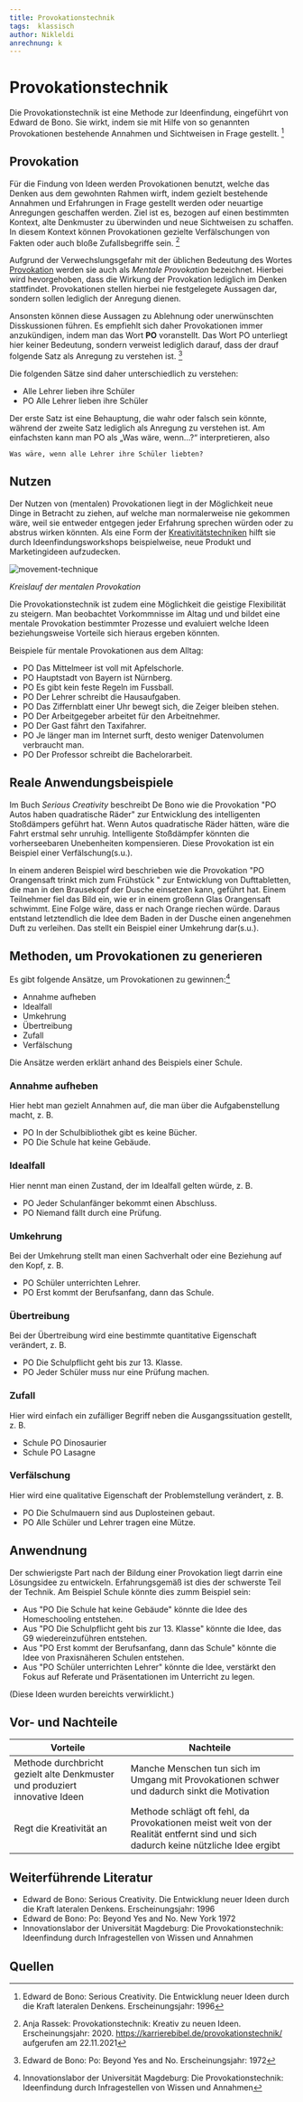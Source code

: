 ```yaml
---
title: Provokationstechnik
tags:  klassisch
author: Nikleldi
anrechnung: k 
---
```


# Provokationstechnik


Die Provokationstechnik ist eine Methode zur Ideenfindung, eingeführt von Edward de Bono. Sie wirkt, indem sie mit Hilfe von so genannten Provokationen bestehende Annahmen und Sichtweisen in Frage gestellt. [^1]

## Provokation

Für die Findung von Ideen werden Provokationen benutzt, welche das Denken aus dem gewohnten Rahmen wirft, indem gezielt bestehende Annahmen und Erfahrungen in Frage gestellt werden oder neuartige Anregungen geschaffen werden. 
Ziel ist es, bezogen auf einen bestimmten Kontext, alte Denkmuster zu überwinden und neue Sichtweisen zu schaffen. 
In diesem Kontext können Provokationen gezielte Verfälschungen von Fakten oder auch bloße Zufallsbegriffe sein. [^2] 

Aufgrund der Verwechslungsgefahr mit der üblichen Bedeutung des Wortes [Provokation](https://de.wikipedia.org/wiki/Provokation) werden sie auch als *Mentale Provokation* bezeichnet. 
Hierbei wird hevorgehoben, dass die Wirkung der Provokation lediglich im Denken stattfindet.
Provokationen stellen hierbei nie festgelegete Aussagen dar, sondern sollen lediglich der Anregung dienen. 

Ansonsten können diese Aussagen zu Ablehnung oder unerwünschten Disskussionen führen. 
Es empfiehlt sich daher Provokationen immer anzukündigen, indem man das Wort **PO** voranstellt. 
Das Wort PO unterliegt hier keiner Bedeutung, sondern verweist lediglich darauf, dass der drauf folgende Satz als Anregung zu verstehen ist. [^3]

Die folgenden Sätze sind daher unterschiedlich zu verstehen:

* Alle Lehrer lieben ihre Schüler
* PO Alle Lehrer lieben ihre Schüler

Der erste Satz ist eine Behauptung, die wahr oder falsch sein könnte, während der zweite Satz lediglich als Anregung zu verstehen ist. 
Am einfachsten kann man PO als „Was wäre, wenn…?“ interpretieren, also

    Was wäre, wenn alle Lehrer ihre Schüler liebten?

## Nutzen

Der Nutzen von (mentalen) Provokationen liegt in der Möglichkeit neue Dinge in Betracht zu ziehen, auf welche man normalerweise nie gekommen wäre, weil sie entweder entgegen jeder Erfahrung sprechen würden oder zu abstrus wirken könnten. 
Als eine Form der [Kreativitätstechniken](https://de.wikipedia.org/wiki/Kreativit%C3%A4tstechniken) hilft sie durch Ideenfindungsworkshops beispielweise, neue Produkt und Marketingideen aufzudecken.


![movement-technique](https://user-images.githubusercontent.com/92984346/143011134-748857c9-a40e-480c-9b88-bfc51285b270.png)

*Kreislauf der mentalen Provokation*




Die Provokationstechnik ist zudem eine Möglichkeit die geistige Flexibilität zu steigern. Man beobachtet Vorkommnisse im Altag und und bildet eine mentale Provokation bestimmter Prozesse und evaluiert welche Ideen beziehungsweise Vorteile sich hieraus ergeben könnten.

Beispiele für mentale Provokationen aus dem Alltag:

* PO Das Mittelmeer ist voll mit Apfelschorle.
* PO Hauptstadt von Bayern ist Nürnberg.
* PO Es gibt kein feste Regeln im Fussball.
* PO Der Lehrer schreibt die Hausaufgaben.
* PO Das Ziffernblatt einer Uhr bewegt sich, die Zeiger bleiben stehen.
* PO Der Arbeitgegeber arbeitet für den Arbeitnehmer.
* PO Der Gast fährt den Taxifahrer.
* PO Je länger man im Internet surft, desto weniger Datenvolumen verbraucht man.
* PO Der Professor schreibt die Bachelorarbeit.


## Reale Anwendungsbeispiele

Im Buch *Serious Creativity* beschreibt De Bono wie die Provokation "PO Autos haben quadratische Räder" zur Entwicklung des intelligenten Stoßdämpers geführt hat. Wenn Autos quadratische Räder hätten, wäre die Fahrt erstmal sehr unruhig. Intelligente Stoßdämpfer könnten die vorherseebaren Unebenheiten kompensieren. Diese Provokation ist ein Beispiel einer Verfälschung(s.u.).

In einem anderen Beispiel wird beschrieben wie die Provokation "PO Orangensaft trinkt mich zum Frühstück " zur Entwicklung von Dufttabletten, die man in den Brausekopf der Dusche einsetzen kann, geführt hat. Einem Teilnehmer fiel das Bild ein, wie er in einem großenn Glas Orangensaft schwimmt. Eine Folge wäre, dass er nach Orange riechen würde. Daraus entstand letztendlich die Idee dem Baden in der Dusche einen angenehmen Duft zu verleihen. Das stellt ein Beispiel einer Umkehrung dar(s.u.).

## Methoden, um Provokationen zu generieren

Es gibt folgende Ansätze, um Provokationen zu gewinnen:[^4]

* Annahme aufheben
* Idealfall
* Umkehrung
* Übertreibung
* Zufall
* Verfälschung

Die Ansätze werden erklärt anhand des Beispiels einer Schule. 

### Annahme aufheben

Hier hebt man gezielt Annahmen auf, die man über die Aufgabenstellung macht, z. B.

   * PO In der Schulbibliothek gibt es keine Bücher.
   * PO Die Schule hat keine Gebäude.

### Idealfall

Hier nennt man einen Zustand, der im Idealfall gelten würde, z. B.

   * PO Jeder Schulanfänger bekommt einen Abschluss.
   * PO Niemand fällt durch eine Prüfung.

### Umkehrung

Bei der Umkehrung stellt man einen Sachverhalt oder eine Beziehung auf den Kopf, z. B.

   * PO Schüler unterrichten Lehrer.
   * PO Erst kommt der Berufsanfang, dann das Schule.

### Übertreibung

Bei der Übertreibung wird eine bestimmte quantitative Eigenschaft verändert, z. B.

   * PO Die Schulpflicht geht bis zur 13. Klasse.
   * PO Jeder Schüler muss nur eine Prüfung machen.

### Zufall

Hier wird einfach ein zufälliger Begriff neben die Ausgangssituation gestellt, z. B.

   * Schule PO Dinosaurier
   * Schule PO Lasagne

### Verfälschung

Hier wird eine qualitative Eigenschaft der Problemstellung verändert, z. B.

   * PO Die Schulmauern sind aus Duplosteinen gebaut.
   * PO Alle Schüler und Lehrer tragen eine Mütze.


## Anwendnung
   
Der schwierigste Part nach der Bildung einer Provokation liegt darrin eine Lösungsidee zu entwickeln. 
Erfahrungsgemäß ist dies der schwerste Teil der Technik. 
Am Beispiel Schule könnte dies zumm Beispiel sein:

* Aus "PO Die Schule hat keine Gebäude" könnte die Idee des Homeschooling entstehen.
* Aus "PO Die Schulpflicht geht bis zur 13. Klasse" könnte die Idee, das G9 wiedereinzuführen entstehen.
* Aus "PO Erst kommt der Berufsanfang, dann das Schule" könnte die Idee von Praxisnäheren Schulen entstehen.   
* Aus "PO Schüler unterrichten Lehrer" könnte die Idee, verstärkt den Fokus auf Referate und Präsentationen im Unterricht zu legen.

(Diese Ideen wurden bereichts verwirklicht.)


## Vor- und Nachteile

| Vorteile      | Nachteile     |
| ------------- | ------------- |
| Methode durchbricht gezielt alte Denkmuster und produziert innovative Ideen| Manche Menschen tun sich im Umgang mit Provokationen schwer und dadurch sinkt die Motivation  |
| Regt die Kreativität an  | Methode schlägt oft fehl, da Provokationen meist weit von der Realität entfernt sind und sich dadurch keine nützliche Idee ergibt  |



## Weiterführende Literatur

* Edward de Bono: Serious Creativity. Die Entwicklung neuer Ideen durch die Kraft lateralen Denkens. Erscheinungsjahr: 1996
* Edward de Bono: Po: Beyond Yes and No. New York 1972
* Innovationslabor der Universität Magdeburg: Die Provokationstechnik: Ideenfindung durch Infragestellen von Wissen und Annahmen


## Quellen

[^1]: Edward de Bono: Serious Creativity. Die Entwicklung neuer Ideen durch die Kraft lateralen Denkens. Erscheinungsjahr: 1996
[^2]: Anja Rassek: Provokationstechnik: Kreativ zu neuen Ideen. Erscheinungsjahr: 2020. https://karrierebibel.de/provokationstechnik/ aufgerufen am 22.11.2021
[^3]: Edward de Bono: Po: Beyond Yes and No. Erscheinungsjahr: 1972
[^4]: Innovationslabor der Universität Magdeburg: Die Provokationstechnik: Ideenfindung durch Infragestellen von Wissen und Annahmen 
